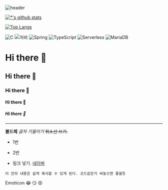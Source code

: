 ![header](https://capsule-render.vercel.app/api?type=wave&color=auto&height=300&section=header&text=깃허브%20특강&fontSize=90)

[![*'s github stats](https://github-readme-stats.vercel.app/api?username=Namgyeongbeen)](https://github.com/Namgyeongbeen)


[![Top Langs](https://github-readme-stats.vercel.app/api/top-langs/?username=Namgyeongbeen)](https://github.com/Namgyeongbeen/github-readme-stats)
<!-- 왜 아무것도 안 나올까?-->

![C](https://img.shields.io/badge/-C-123456?style=flat-square&logo=C&logoColor=black)
![자바](https://img.shields.io/badge/-자바-007396?style=flat&logo=Java&logoColor=ffffff)
![Spring](https://img.shields.io/badge/-Spring-6DB33F?style=for-the-badge&logo=Spring&logoColor=white)
![TypeScript](https://img.shields.io/badge/-TypeScript-3178C6?style=flat-square&logo=TypeScript&logoColor=white)
![Serverless](https://img.shields.io/badge/-Serverless-FD5750?style=flat-square&logo=Serverless&logoColor=magenta)
![MariaDB](https://img.shields.io/badge/-MariaDB-1F305F?style=flat-square&logo=mariadb&logoColor=white)


# Hi there 👋
## Hi there 👋
### Hi there 👋
#### Hi there 👋
##### Hi there 👋
---
**볼드체**
*글자 기울이기*
~~취소선 쓰기.~~

- 1번
- 2번

- 링크 넣기. [네이버](http://naver.com)


```
이 안의 내용은 쉽게 복사할 수 있게 된다. 코드같은거 써놓으면 좋을듯
```

Emoticon
😂
😏
😡
